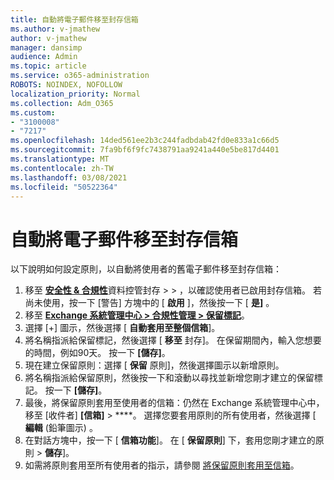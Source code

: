 ```yaml
---
title: 自動將電子郵件移至封存信箱
ms.author: v-jmathew
author: v-jmathew
manager: dansimp
audience: Admin
ms.topic: article
ms.service: o365-administration
ROBOTS: NOINDEX, NOFOLLOW
localization_priority: Normal
ms.collection: Adm_O365
ms.custom:
- "3100008"
- "7217"
ms.openlocfilehash: 14ded561ee2b3c244fadbdab42fd0e833a1c66d5
ms.sourcegitcommit: 7fa9bf6f9fc7438791aa9241a440e5be817d4401
ms.translationtype: MT
ms.contentlocale: zh-TW
ms.lasthandoff: 03/08/2021
ms.locfileid: "50522364"
---
```

# <a name="automatically-move-email-messages-to-the-archive-mailbox"></a>自動將電子郵件移至封存信箱

以下說明如何設定原則，以自動將使用者的舊電子郵件移至封存信箱：

1. 移至 [**安全性 & 合規性**](https://go.microsoft.com/fwlink/p/?linkid=2077143)資料控管封存  >    >   ，以確認使用者已啟用封存信箱。 若尚未使用，按一下 [警告] 方塊中的 [ **啟用** ]，然後按一下 [ **是]** 。
2. 移至 [**Exchange 系統管理中心 > 合規性管理 > 保留標記**](https://go.microsoft.com/fwlink/?linkid=2059104)。
3. 選擇 [+] 圖示，然後選擇 [ **自動套用至整個信箱**]。
4. 將名稱指派給保留標記，然後選擇 [ **移至** 封存]。 在保留期間內，輸入您想要的時間，例如90天。 按一下 **[儲存]**。
5. 現在建立保留原則：選擇 [ **保留** 原則]，然後選擇圖示以新增原則。
6. 將名稱指派給保留原則，然後按一下和滾動以尋找並新增您剛才建立的保留標記。 按一下 **[儲存]**。
7. 最後，將保留原則套用至使用者的信箱：仍然在 Exchange 系統管理中心中，移至 [收件者] **[信箱]**  >  ****。 選擇您要套用原則的所有使用者，然後選擇 [ **編輯** (鉛筆圖示) 。
8. 在對話方塊中，按一下 [ **信箱功能**]。 在 [ **保留原則**] 下，套用您剛才建立的原則 > **儲存**]。
9. 如需將原則套用至所有使用者的指示，請參閱 [將保留原則套用至信箱](https://docs.microsoft.com/exchange/security-and-compliance/messaging-records-management/apply-retention-policy)。
